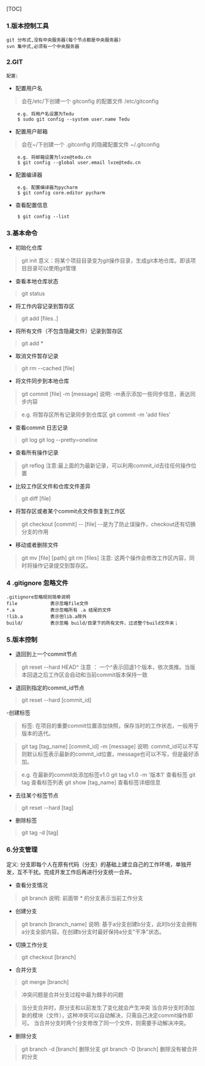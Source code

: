 [TOC]

### 1.版本控制工具
    git 分布式,没有中央服务器(每个节点都是中央服务器) 
    svn 集中式,必须有一个中央服务器

### 2.GIT
    配置:
    
- 配置用户名
> 会在/etc/下创建一个 gitconfig 的配置文件 
/etc/gitconfig
```
    e.g. 将用户名设置为Tedu
    $ sudo git config --system user.name Tedu
```   
- 配置用户邮箱
> 会在~/下创建一个 .gitconfig 的隐藏配置文件
~/.gitconfig 
```
    e.g. 将邮箱设置为lvze@tedu.cn
    $ git config --global user.email lvze@tedu.cn
```
- 配置编译器
```
    e.g. 配置编译器为pycharm
    $ git config core.editor pycharm
```
- 查看配置信息
```
    $ git config --list
```
    
### 3.基本命令
- 初始化仓库
>git init
意义：将某个项目目录变为git操作目录，生成git本地仓库。即该项目目录可以使用git管理

- 查看本地仓库状态
>git status

- 将工作内容记录到暂存区
>git add [files..]

- 将所有文件（不包含隐藏文件）记录到暂存区
>git add  *

- 取消文件暂存记录
>git rm --cached [file]

- 将文件同步到本地仓库
>git commit [file] -m [message]
说明: -m表示添加一些同步信息，表达同步内容

>e.g.  将暂存区所有记录同步到仓库区
git commit  -m 'add files'

- 查看commit 日志记录
>git log
git log --pretty=oneline

- 查看所有操作记录
>git reflog
注意:最上面的为最新记录，可以利用commit_id去往任何操作位置

- 比较工作区文件和仓库文件差异
>git diff [file]

- 将暂存区或者某个commit点文件恢复到工作区
>git checkout [commit] -- [file]
--是为了防止误操作，checkout还有切换分支的作用

- 移动或者删除文件
>git mv [file] [path]
git rm [files]
注意: 这两个操作会修改工作区内容，同时将操作记录提交到暂存区。

### 4 .gitignore 忽略文件
```
.gitignore忽略规则简单说明
file            表示忽略file文件
*.a             表示忽略所有 .a 结尾的文件
!lib.a          表示但lib.a除外
build/          表示忽略 build/目录下的所有文件，过滤整个build文件夹；
```

### 5.版本控制
- 退回到上一个commit节点
>git reset --hard HEAD^
注意 ： 一个^表示回退1个版本，依次类推。当版本回退之后工作区会自动和当前commit版本保持一致

- 退回到指定的commit_id节点
>git reset --hard [commit_id]


-创建标签
>标签: 在项目的重要commit位置添加快照，保存当时的工作状态，一般用于版本的迭代。

>git tag [tag_name] [commit_id] -m [message]
说明: commit_id可以不写则默认标签表示最新的commit_id位置，message也可以不写，但是最好添加。

>e.g. 在最新的commit处添加标签v1.0
git tag v1.0 -m '版本1'
查看标签
git tag 查看标签列表
git show [tag_name] 查看标签详细信息

- 去往某个标签节点
>git reset --hard [tag]

- 删除标签
>git tag -d [tag]

### 6.分支管理
定义: 分支即每个人在原有代码（分支）的基础上建立自己的工作环境，单独开发，互不干扰。完成开发工作后再进行分支统一合并。

- 查看分支情况
>git branch
说明: 前面带 * 的分支表示当前工作分支

- 创建分支
>git branch [branch_name]
说明: 基于a分支创建b分支，此时b分支会拥有a分支全部内容。在创建b分支时最好保持a分支"干净"状态。

- 切换工作分支
>git checkout [branch]

- 合并分支
>git merge [branch]

>冲突问题是合并分支过程中最为棘手的问题

>当分支合并时，原分支和以前发生了变化就会产生冲突
当合并分支时添加新的模块（文件），这种冲突可以自动解决，只需自己决定commit操作即可。
当合并分支时两个分支修改了同一个文件，则需要手动解决冲突。

- 删除分支
>git branch -d [branch] 删除分支
git branch -D [branch] 删除没有被合并的分支